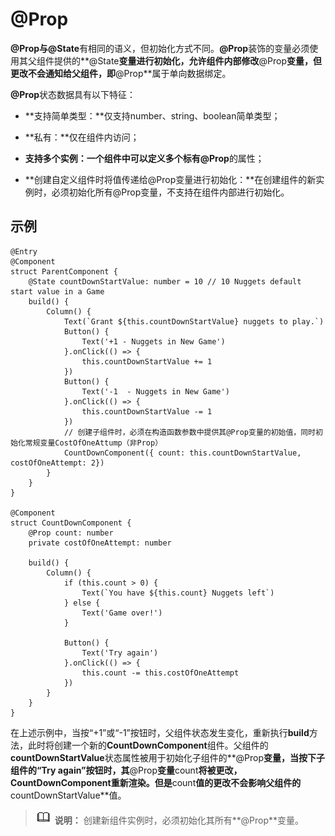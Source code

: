 # @Prop

**@Prop与@State**有相同的语义，但初始化方式不同。**@Prop**装饰的变量必须使用其父组件提供的**@State**变量进行初始化，允许组件内部修改**@Prop**变量，但更改不会通知给父组件，即**@Prop**属于单向数据绑定。

**@Prop**状态数据具有以下特征：


- **支持简单类型：**仅支持number、string、boolean简单类型；

- **私有：**仅在组件内访问；

- **支持多个实例：**一个组件中可以定义多个标有**@Prop**的属性；

- **创建自定义组件时将值传递给@Prop变量进行初始化：**在创建组件的新实例时，必须初始化所有@Prop变量，不支持在组件内部进行初始化。


## 示例

```
@Entry
@Component
struct ParentComponent {
    @State countDownStartValue: number = 10 // 10 Nuggets default start value in a Game
    build() {
        Column() {
            Text(`Grant ${this.countDownStartValue} nuggets to play.`)
            Button() {
                Text('+1 - Nuggets in New Game')
            }.onClick(() => {
                this.countDownStartValue += 1
            })
            Button() {
                Text('-1  - Nuggets in New Game')
            }.onClick(() => {
                this.countDownStartValue -= 1
            })
            // 创建子组件时，必须在构造函数参数中提供其@Prop变量的初始值，同时初始化常规变量CostOfOneAttump（非Prop）
            CountDownComponent({ count: this.countDownStartValue, costOfOneAttempt: 2})
        }
    }
}

@Component
struct CountDownComponent {
    @Prop count: number
    private costOfOneAttempt: number

    build() {
        Column() {
            if (this.count > 0) {
                Text(`You have ${this.count} Nuggets left`)
            } else {
                Text('Game over!')
            }

            Button() {
                Text('Try again')
            }.onClick(() => {
                this.count -= this.costOfOneAttempt
            })
        }
    }
}
```

在上述示例中，当按“+1”或“-1”按钮时，父组件状态发生变化，重新执行**build**方法，此时将创建一个新的**CountDownComponent**组件。父组件的**countDownStartValue**状态属性被用于初始化子组件的**@Prop**变量，当按下子组件的“Try again”按钮时，其**@Prop**变量**count**将被更改，**CountDownComponent**重新渲染。但是**count**值的更改不会影响父组件的**countDownStartValue**值。

> ![icon-note.gif](public_sys-resources/icon-note.gif) **说明：**
> 创建新组件实例时，必须初始化其所有**@Prop**变量。
